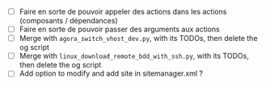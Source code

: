 - [ ] Faire en sorte de pouvoir appeler des actions dans les actions (composants / dépendances)
- [ ] Faire en sorte de pouvoir passer des arguments aux actions
- [ ] Merge with `agora_switch_vhost_dev.py`, with its TODOs, then delete the og script
- [ ] Merge with `linux_download_remote_bdd_with_ssh.py`, with its TODOs, then delete the og script
- [ ] Add option to modify and add site in sitemanager.xml ?
